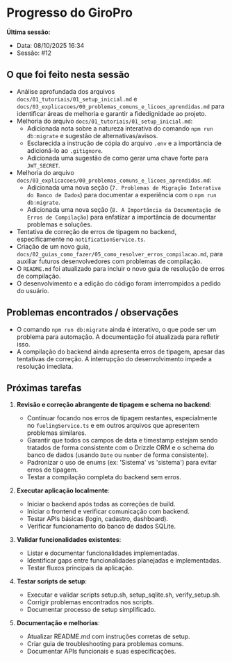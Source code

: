 # Progresso do GiroPro

**Última sessão:**
- Data: 08/10/2025 16:34
- Sessão: #12

## O que foi feito nesta sessão
- Análise aprofundada dos arquivos `docs/01_tutoriais/01_setup_inicial.md` e `docs/03_explicacoes/00_problemas_comuns_e_licoes_aprendidas.md` para identificar áreas de melhoria e garantir a fidedignidade ao projeto.
- Melhoria do arquivo `docs/01_tutoriais/01_setup_inicial.md`:
  - Adicionada nota sobre a natureza interativa do comando `npm run db:migrate` e sugestão de alternativas/avisos.
  - Esclarecida a instrução de cópia do arquivo `.env` e a importância de adicioná-lo ao `.gitignore`.
  - Adicionada uma sugestão de como gerar uma chave forte para `JWT_SECRET`.
- Melhoria do arquivo `docs/03_explicacoes/00_problemas_comuns_e_licoes_aprendidas.md`:
  - Adicionada uma nova seção (`7. Problemas de Migração Interativa do Banco de Dados`) para documentar a experiência com o `npm run db:migrate`.
  - Adicionada uma nova seção (`8. A Importância da Documentação de Erros de Compilação`) para enfatizar a importância de documentar problemas e soluções.
- Tentativa de correção de erros de tipagem no backend, especificamente no `notificationService.ts`.
- Criação de um novo guia, `docs/02_guias_como_fazer/05_como_resolver_erros_compilacao.md`, para auxiliar futuros desenvolvedores com problemas de compilação.
- O `README.md` foi atualizado para incluir o novo guia de resolução de erros de compilação.
- O desenvolvimento e a edição do código foram interrompidos a pedido do usuário.

## Problemas encontrados / observações
- O comando `npm run db:migrate` ainda é interativo, o que pode ser um problema para automação. A documentação foi atualizada para refletir isso.
- A compilação do backend ainda apresenta erros de tipagem, apesar das tentativas de correção. A interrupção do desenvolvimento impede a resolução imediata.

## Próximas tarefas
1. **Revisão e correção abrangente de tipagem e schema no backend**:
   - Continuar focando nos erros de tipagem restantes, especialmente no `fuelingService.ts` e em outros arquivos que apresentem problemas similares.
   - Garantir que todos os campos de data e timestamp estejam sendo tratados de forma consistente com o Drizzle ORM e o schema do banco de dados (usando `Date` ou `number` de forma consistente).
   - Padronizar o uso de enums (ex: 'Sistema' vs 'sistema') para evitar erros de tipagem.
   - Testar a compilação completa do backend sem erros.

2. **Executar aplicação localmente**:
   - Iniciar o backend após todas as correções de build.
   - Iniciar o frontend e verificar comunicação com backend.
   - Testar APIs básicas (login, cadastro, dashboard).
   - Verificar funcionamento do banco de dados SQLite.

3. **Validar funcionalidades existentes**:
   - Listar e documentar funcionalidades implementadas.
   - Identificar gaps entre funcionalidades planejadas e implementadas.
   - Testar fluxos principais da aplicação.

4. **Testar scripts de setup**:
   - Executar e validar scripts setup.sh, setup_sqlite.sh, verify_setup.sh.
   - Corrigir problemas encontrados nos scripts.
   - Documentar processo de setup simplificado.

5. **Documentação e melhorias**:
   - Atualizar README.md com instruções corretas de setup.
   - Criar guia de troubleshooting para problemas comuns.
   - Documentar APIs funcionais e suas especificações.


